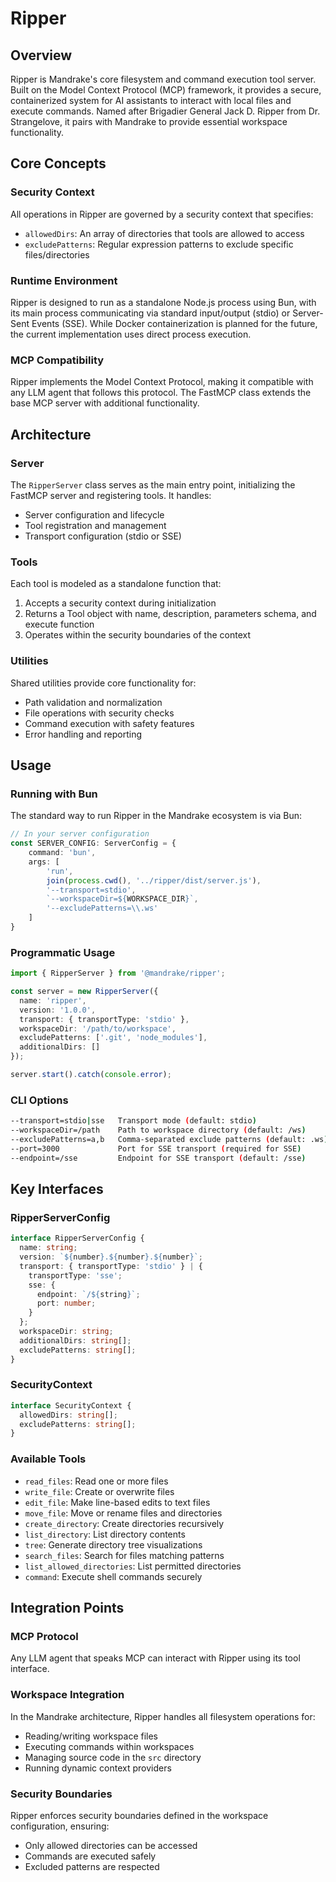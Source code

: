 # Ripper

## Overview

Ripper is Mandrake's core filesystem and command execution tool server. Built on the Model Context Protocol (MCP) framework, it provides a secure, containerized system for AI assistants to interact with local files and execute commands. Named after Brigadier General Jack D. Ripper from Dr. Strangelove, it pairs with Mandrake to provide essential workspace functionality.

## Core Concepts

### Security Context

All operations in Ripper are governed by a security context that specifies:

- `allowedDirs`: An array of directories that tools are allowed to access
- `excludePatterns`: Regular expression patterns to exclude specific files/directories

### Runtime Environment

Ripper is designed to run as a standalone Node.js process using Bun, with its main process communicating via standard input/output (stdio) or Server-Sent Events (SSE). While Docker containerization is planned for the future, the current implementation uses direct process execution.

### MCP Compatibility

Ripper implements the Model Context Protocol, making it compatible with any LLM agent that follows this protocol. The FastMCP class extends the base MCP server with additional functionality.

## Architecture

### Server

The `RipperServer` class serves as the main entry point, initializing the FastMCP server and registering tools. It handles:

- Server configuration and lifecycle
- Tool registration and management
- Transport configuration (stdio or SSE)

### Tools

Each tool is modeled as a standalone function that:

1. Accepts a security context during initialization
2. Returns a Tool object with name, description, parameters schema, and execute function
3. Operates within the security boundaries of the context

### Utilities

Shared utilities provide core functionality for:

- Path validation and normalization
- File operations with security checks
- Command execution with safety features
- Error handling and reporting

## Usage

### Running with Bun

The standard way to run Ripper in the Mandrake ecosystem is via Bun:

```typescript
// In your server configuration
const SERVER_CONFIG: ServerConfig = {
    command: 'bun',
    args: [
        'run',
        join(process.cwd(), '../ripper/dist/server.js'),
        '--transport=stdio',
        `--workspaceDir=${WORKSPACE_DIR}`,
        '--excludePatterns=\\.ws'
    ]
}
```

### Programmatic Usage

```typescript
import { RipperServer } from '@mandrake/ripper';

const server = new RipperServer({
  name: 'ripper',
  version: '1.0.0',
  transport: { transportType: 'stdio' },
  workspaceDir: '/path/to/workspace',
  excludePatterns: ['.git', 'node_modules'],
  additionalDirs: []
});

server.start().catch(console.error);
```

### CLI Options

```sh
--transport=stdio|sse   Transport mode (default: stdio)
--workspaceDir=/path    Path to workspace directory (default: /ws)
--excludePatterns=a,b   Comma-separated exclude patterns (default: .ws)
--port=3000             Port for SSE transport (required for SSE)
--endpoint=/sse         Endpoint for SSE transport (default: /sse)
```

## Key Interfaces

### RipperServerConfig

```typescript
interface RipperServerConfig {
  name: string;
  version: `${number}.${number}.${number}`;
  transport: { transportType: 'stdio' } | { 
    transportType: 'sse';
    sse: {
      endpoint: `/${string}`;
      port: number;
    }
  };
  workspaceDir: string;
  additionalDirs: string[];
  excludePatterns: string[];
}
```

### SecurityContext

```typescript
interface SecurityContext {
  allowedDirs: string[];
  excludePatterns: string[];
}
```

### Available Tools

- `read_files`: Read one or more files
- `write_file`: Create or overwrite files
- `edit_file`: Make line-based edits to text files
- `move_file`: Move or rename files and directories
- `create_directory`: Create directories recursively
- `list_directory`: List directory contents
- `tree`: Generate directory tree visualizations
- `search_files`: Search for files matching patterns
- `list_allowed_directories`: List permitted directories
- `command`: Execute shell commands securely

## Integration Points

### MCP Protocol

Any LLM agent that speaks MCP can interact with Ripper using its tool interface.

### Workspace Integration

In the Mandrake architecture, Ripper handles all filesystem operations for:

- Reading/writing workspace files
- Executing commands within workspaces
- Managing source code in the `src` directory
- Running dynamic context providers

### Security Boundaries

Ripper enforces security boundaries defined in the workspace configuration, ensuring:

- Only allowed directories can be accessed
- Commands are executed safely
- Excluded patterns are respected
